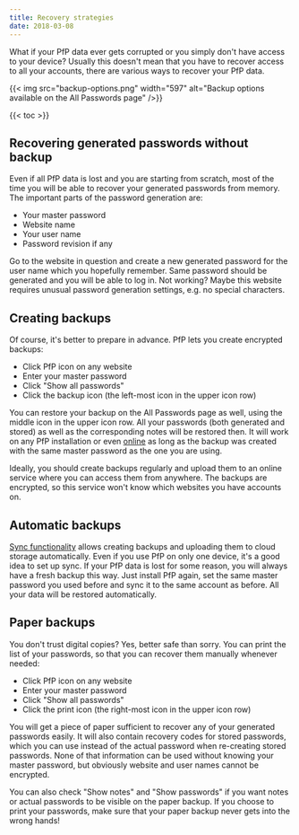 ```yaml
---
title: Recovery strategies
date: 2018-03-08
---
```


What if your PfP data ever gets corrupted or you simply don't have access to your device? Usually this doesn't mean that you have to recover access to all your accounts, there are various ways to recover your PfP data.

{{< img src="backup-options.png" width="597" alt="Backup options available on the All Passwords page" />}}

{{< toc >}}

## Recovering generated passwords without backup

Even if all PfP data is lost and you are starting from scratch, most of the time you will be able to recover your generated passwords from memory. The important parts of the password generation are:

* Your master password
* Website name
* Your user name
* Password revision if any

Go to the website in question and create a new generated password for the user name which you hopefully remember. Same password should be generated and you will be able to log in. Not working? Maybe this website requires unusual password generation settings, e.g. no special characters.

## Creating backups

Of course, it's better to prepare in advance. PfP lets you create encrypted backups:

* Click PfP icon on any website
* Enter your master password
* Click "Show all passwords"
* Click the backup icon (the left-most icon in the upper icon row)

You can restore your backup on the All Passwords page as well, using the middle icon in the upper icon row. All your passwords (both generated and stored) as well as the corresponding notes will be restored then. It will work on any PfP installation or even [online](/webclient/) as long as the backup was created with the same master password as the one you are using.

Ideally, you should create backups regularly and upload them to an online service where you can access them from anywhere. The backups are encrypted, so this service won't know which websites you have accounts on.

## Automatic backups

[Sync functionality](/documentation/sync/) allows creating backups and uploading them to cloud storage automatically. Even if you use PfP on only one device, it's a good idea to set up sync. If your PfP data is lost for some reason, you will always have a fresh backup this way. Just install PfP again, set the same master password you used before and sync it to the same account as before. All your data will be restored automatically.

## Paper backups

You don't trust digital copies? Yes, better safe than sorry. You can print the list of your passwords, so that you can recover them manually whenever needed:

* Click PfP icon on any website
* Enter your master password
* Click "Show all passwords"
* Click the print icon (the right-most icon in the upper icon row)

You will get a piece of paper sufficient to recover any of your generated passwords easily. It will also contain recovery codes for stored passwords, which you can use instead of the actual password when re-creating stored passwords. None of that information can be used without knowing your master password, but obviously website and user names cannot be encrypted.

You can also check "Show notes" and "Show passwords" if you want notes or actual passwords to be visible on the paper backup. If you choose to print your passwords, make sure that your paper backup never gets into the wrong hands!

